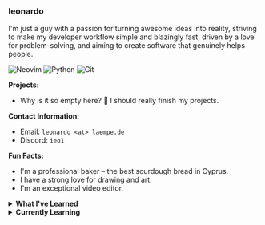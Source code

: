 ### leonardo

I'm just a guy with a passion for turning awesome ideas into reality, striving to make my developer workflow simple and blazingly fast, driven by a love for problem-solving, and aiming to create software that genuinely helps people.

![Neovim](https://img.shields.io/badge/-Neovim-57A143?logo=neovim&logoColor=white)
![Python](https://img.shields.io/badge/-Python-3776AB?logo=python&logoColor=white)
![Git](https://img.shields.io/badge/-Git-F05032?logo=git&logoColor=white)

**Projects:**

- Why is it so empty here? 🦯 I should really finish my projects.

**Contact Information:**

- Email: `leonardo <at> laempe.de`
- Discord: `ieo1`

**Fun Facts:**

- I'm a professional baker – the best sourdough bread in Cyprus.
- I have a strong love for drawing and art.
- I'm an exceptional video editor.

<details>
  <summary><b>What I've Learned</b></summary>
<br>

| date        | skill     |specifics              |
|:------------|:----------|:----------------------|
| Jan 2025    | `markdown`|                       |              
| Jan 2025    | `stow`    |                       |
| Jan 2025    | `git`     |                       |
| Dez 2025    | `tmux`    |                       |
| Dez 2025    | `nvim`    |                       |
| Nov 2024    | `structs` |                       |
| Nov 2024    | `terminal`|                       |
| Oct 2024    | `python`  |                       |

_I’m obsessed with keeping track of everything_ 😅
</details>

<details>
  <summary><b>Currently Learning</b></summary>
<br>

- **GitHub**  
- **Functional Programming**  
- **C**  

</details>

<!---
laempe/laempe is a ✨ special ✨ repository because its `README.md` (this file) appears on your GitHub profile.
You can click the Preview link to take a look at your changes.
--->
